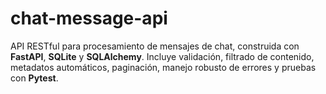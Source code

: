 # chat-message-api
API RESTful para procesamiento de mensajes de chat, construida con **FastAPI**, **SQLite** y **SQLAlchemy**.   Incluye validación, filtrado de contenido, metadatos automáticos, paginación, manejo robusto de errores y pruebas con **Pytest**.
